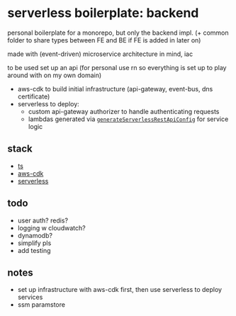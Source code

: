 # serverless boilerplate: backend

personal boilerplate for a monorepo, but only the backend impl. (+ common folder to share types between FE and BE if FE is added in later on)

made with (event-driven) microservice architecture in mind, iac

to be used set up an api (for personal use rn so everything is set up to play around with on my own domain)

- aws-cdk to build initial infrastructure (api-gateway, event-bus, dns certificate)
- serverless to deploy:
  + custom api-gateway authorizer to handle authenticating requests
  + lambdas generated via [`generateServerlessRestApiConfig`](https://github.com/hungrypc/serverless-boilerplate-backend/blob/master/packages/backend/lib/serverless-framework/src/generate-serverless-config.ts) for service logic

## stack

- [ts](https://www.typescriptlang.org/)
- [aws-cdk](https://github.com/aws/aws-cdk)
- [serverless](https://www.serverless.com/)

## todo

- user auth? redis?
- logging w cloudwatch?
- dynamodb?
- simplify pls
- add testing

## notes

- set up infrastructure with aws-cdk first, then use serverless to deploy services
- ssm paramstore